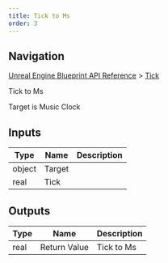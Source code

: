 ```yaml
---
title: Tick to Ms
order: 3
---
```

## Navigation

[Unreal Engine Blueprint API Reference](https://dev.epicgames.com/documentation/en-us/unreal-engine/BlueprintAPI) > [Tick](https://dev.epicgames.com/documentation/en-us/unreal-engine/BlueprintAPI/Tick)

Tick to Ms

Target is Music Clock

## Inputs

| Type | Name | Description |
| --- | --- | --- |
| object | Target |  |
| real | Tick |  |

## Outputs

| Type | Name | Description |
| --- | --- | --- |
| real | Return Value | Tick to Ms |

